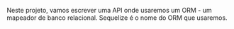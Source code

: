 
Neste projeto, vamos escrever uma API onde usaremos um ORM -
um mapeador de banco relacional. Sequelize é o nome do ORM que usaremos.